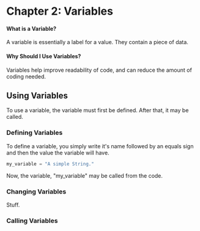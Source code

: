 # Chapter 2: Variables

#### What is a Variable?

A variable is essentially a label for a value. They contain a piece of data.

#### Why Should I Use Variables?

Variables help improve readability of code, and can reduce the amount of coding needed.

## Using Variables

To use a variable, the variable must first be defined. After that, it may be called.

### Defining Variables

To define a variable, you simply write it's name followed by an equals sign and then the value the variable will have.

```py
my_variable = "A simple String."
```

Now, the variable, "my\_variable" may be called from the code.

### Changing Variables

Stuff.

### Calling Variables



